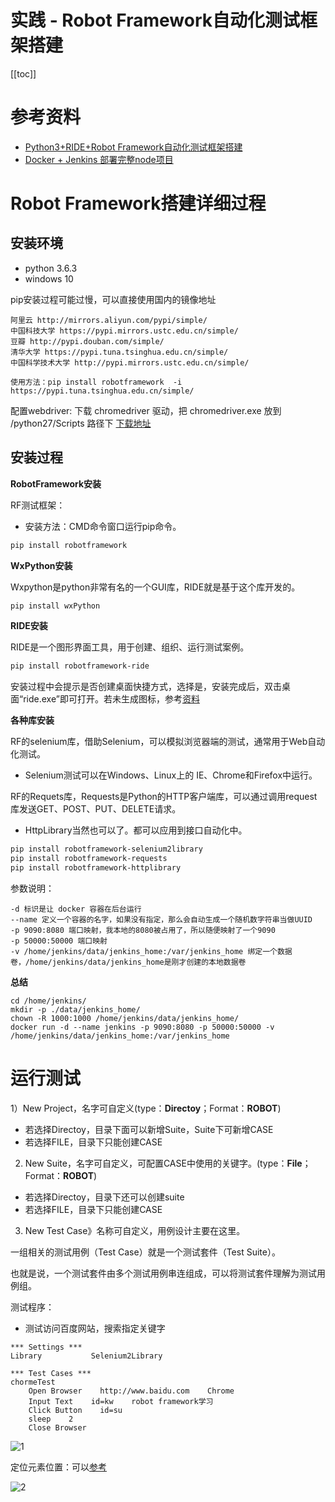 # 实践 - Robot Framework自动化测试框架搭建

[[toc]]

# 参考资料

* [Python3+RIDE+Robot Framework自动化测试框架搭建](https://www.cnblogs.com/panda-sweets/p/13641269.html)
* [Docker + Jenkins 部署完整node项目](https://segmentfault.com/a/1190000021462867?utm_source=tag-newest)

# Robot Framework搭建详细过程

## 安装环境 

* python 3.6.3
* windows 10

pip安装过程可能过慢，可以直接使用国内的镜像地址

```
阿里云 http://mirrors.aliyun.com/pypi/simple/
中国科技大学 https://pypi.mirrors.ustc.edu.cn/simple/
豆瓣 http://pypi.douban.com/simple/
清华大学 https://pypi.tuna.tsinghua.edu.cn/simple/
中国科学技术大学 http://pypi.mirrors.ustc.edu.cn/simple/

使用方法：pip install robotframework  -i https://pypi.tuna.tsinghua.edu.cn/simple/
```

配置webdriver:
下载 chromedriver  驱动，把 chromedriver.exe 放到  /python27/Scripts  路径下    [下载地址](http://chromedriver.storage.googleapis.com/index.html)

## 安装过程

**RobotFramework安装**

RF测试框架：

* 安装方法：CMD命令窗口运行pip命令。

```bash
pip install robotframework
```

**WxPython安装**

Wxpython是python非常有名的一个GUI库，RIDE就是基于这个库开发的。

```bash
pip install wxPython
```

**RIDE安装**

RIDE是一个图形界面工具，用于创建、组织、运行测试案例。

```bash
pip install robotframework-ride 
```

安装过程中会提示是否创建桌面快捷方式，选择是，安装完成后，双击桌面“ride.exe”即可打开。若未生成图标，参考[资料](https://zhuanlan.zhihu.com/p/346553476)

**各种库安装**

RF的selenium库，借助Selenium，可以模拟浏览器端的测试，通常用于Web自动化测试。

* Selenium测试可以在Windows、Linux上的 IE、Chrome和Firefox中运行。

RF的Requets库，Requests是Python的HTTP客户端库，可以通过调用request库发送GET、POST、PUT、DELETE请求。

* HttpLibrary当然也可以了。都可以应用到接口自动化中。

```bash
pip install robotframework-selenium2library
pip install robotframework-requests
pip install robotframework-httplibrary
```

参数说明：
```
-d 标识是让 docker 容器在后台运行
--name 定义一个容器的名字，如果没有指定，那么会自动生成一个随机数字符串当做UUID
-p 9090:8080 端口映射，我本地的8080被占用了，所以随便映射了一个9090
-p 50000:50000 端口映射
-v /home/jenkins/data/jenkins_home:/var/jenkins_home 绑定一个数据卷，/home/jenkins/data/jenkins_home是刚才创建的本地数据卷
```

**总结**

```
cd /home/jenkins/
mkdir -p ./data/jenkins_home/
chown -R 1000:1000 /home/jenkins/data/jenkins_home/
docker run -d --name jenkins -p 9090:8080 -p 50000:50000 -v /home/jenkins/data/jenkins_home:/var/jenkins_home 
```

# 运行测试

1）New Project，名字可自定义(type：**Directoy**；Format：**ROBOT**)

- 若选择Directoy，目录下面可以新增Suite，Suite下可新增CASE
- 若选择FILE，目录下只能创建CASE

2) New Suite，名字可自定义，可配置CASE中使用的关键字。(type：**File**；Format：**ROBOT**)

- 若选择Directoy，目录下还可以创建suite
- 若选择FILE，目录下只能创建CASE

3) New Test Case》名称可自定义，用例设计主要在这里。

一组相关的测试用例（Test Case）就是一个测试套件（Test Suite）。

也就是说，一个测试套件由多个测试用例串连组成，可以将测试套件理解为测试用例组。



测试程序：

* 测试访问百度网站，搜索指定关键字

```
*** Settings ***
Library           Selenium2Library

*** Test Cases ***
chormeTest
    Open Browser    http://www.baidu.com    Chrome
    Input Text    id=kw    robot framework学习
    Click Button    id=su
    sleep    2
    Close Browser
```

![1](/_images/project/practice/tools/RF/百度测试.png)

定位元素位置：可以[参考](https://www.cnblogs.com/yu2000/p/7141769.html)

![2](/_images/project/practice/tools/RF/定位元素.png)
